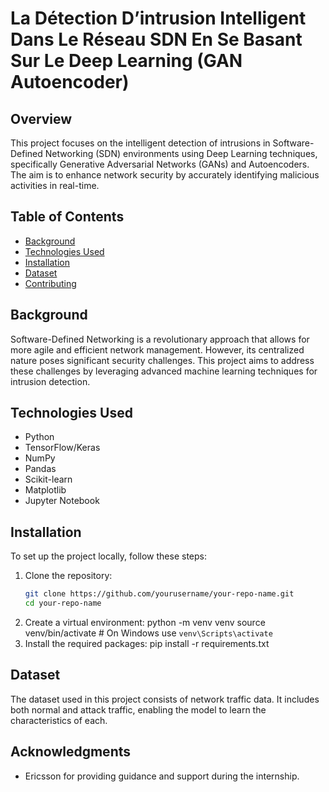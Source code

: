 # La Détection D’intrusion Intelligent Dans Le Réseau SDN En Se Basant Sur Le Deep Learning (GAN Autoencoder)

## Overview

This project focuses on the intelligent detection of intrusions in Software-Defined Networking (SDN) environments using Deep Learning techniques, specifically Generative Adversarial Networks (GANs) and Autoencoders. The aim is to enhance network security by accurately identifying malicious activities in real-time.

## Table of Contents

- [Background](#background)
- [Technologies Used](#technologies-used)
- [Installation](#installation)
- [Dataset](#dataset)
- [Contributing](#contributing)

## Background

Software-Defined Networking is a revolutionary approach that allows for more agile and efficient network management. However, its centralized nature poses significant security challenges. This project aims to address these challenges by leveraging advanced machine learning techniques for intrusion detection.

## Technologies Used

- Python
- TensorFlow/Keras
- NumPy
- Pandas
- Scikit-learn
- Matplotlib
- Jupyter Notebook

## Installation

To set up the project locally, follow these steps:

1. Clone the repository:
   ```bash
   git clone https://github.com/yourusername/your-repo-name.git
   cd your-repo-name
2. Create a virtual environment:
    python -m venv venv
    source venv/bin/activate  # On Windows use `venv\Scripts\activate`
3. Install the required packages:
   pip install -r requirements.txt

## Dataset
The dataset used in this project consists of network traffic data. It includes both normal and attack traffic, enabling the model to learn the characteristics of each.

## Acknowledgments
- Ericsson for providing guidance and support during the internship.
